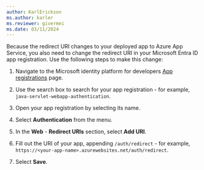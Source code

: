 ```yaml
---
author: KarlErickson
ms.author: karler
ms.reviewer: givermei
ms.date: 03/11/2024
---
```


Because the redirect URI changes to your deployed app to Azure App Service, you also need to change the redirect URI in your Microsoft Entra ID app registration. Use the following steps to make this change:

1. Navigate to the Microsoft identity platform for developers [App registrations](https://go.microsoft.com/fwlink/?linkid=2083908) page.

1. Use the search box to search for your app registration - for example, `java-servlet-webapp-authentication`.

1. Open your app registration by selecting its name.

1. Select **Authentication** from the menu.

1. In the **Web** - **Redirect URIs** section, select **Add URI**.

1. Fill out the URI of your app, appending `/auth/redirect` - for example, `https://<your-app-name>.azurewebsites.net/auth/redirect`.

1. Select **Save**.
